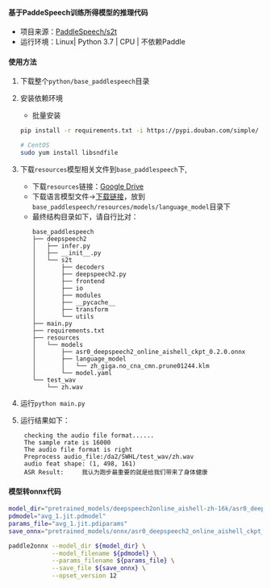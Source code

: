 #### 基于PaddeSpeech训练所得模型的推理代码
- 项目来源：[PaddleSpeech/s2t](https://github.com/PaddlePaddle/PaddleSpeech/tree/develop/examples/aishell/asr0)
- 运行环境：Linux| Python 3.7 | CPU | 不依赖Paddle

#### 使用方法
1. 下载整个`python/base_paddlespeech`目录

2. 安装依赖环境
   - 批量安装
    ```bash
    pip install -r requirements.txt -i https://pypi.douban.com/simple/
    
    # CentOS
    sudo yum install libsndfile 
    ```
3. 下载`resources`模型相关文件到`base_paddlespeech`下,
    - 下载`resources`链接：[Google Drive](https://drive.google.com/file/d/1MWmKxsfCNQyQ5CPlaYxJKnYfIIC5OO5L/view?usp=sharing)
    - 下载语言模型文件→[下载链接](https://deepspeech.bj.bcebos.com/zh_lm/zh_giga.no_cna_cmn.prune01244.klm)，放到`base_paddlespeech/resources/models/language_model`目录下
    - 最终结构目录如下，请自行比对：
        ```text
        base_paddlespeech
        ├── deepspeech2
        │   ├── infer.py
        │   ├── __init__.py
        │   └── s2t
        │       ├── decoders
        │       ├── deepspeech2.py
        │       ├── frontend
        │       ├── io
        │       ├── modules
        │       ├── __pycache__
        │       ├── transform
        │       └── utils
        ├── main.py
        ├── requirements.txt
        ├── resources
        │   └── models
        │       ├── asr0_deepspeech2_online_aishell_ckpt_0.2.0.onnx
        │       ├── language_model
        │       │   └── zh_giga.no_cna_cmn.prune01244.klm
        │       └── model.yaml
        └── test_wav
            └── zh.wav
        ```


4. 运行`python main.py`
5. 运行结果如下：
   ```text
    checking the audio file format......
    The sample rate is 16000
    The audio file format is right
    Preprocess audio_file:/da2/SWHL/test_wav/zh.wav
    audio feat shape: (1, 498, 161)
    ASR Result:     我认为跑步最重要的就是给我们带来了身体健康
   ```

#### 模型转onnx代码
```bash
model_dir="pretrained_models/deepspeech2online_aishell-zh-16k/asr0_deepspeech2_online_aishell_ckpt_0.1.1.model.tar/exp/deepspeech2_online/checkpoints"
pdmodel="avg_1.jit.pdmodel"
params_file="avg_1.jit.pdiparams"
save_onnx="pretrained_models/onnx/asr0_deepspeech2_online_aishell_ckpt_0.1.1.onnx"

paddle2onnx --model_dir ${model_dir} \
            --model_filename ${pdmodel} \
            --params_filename ${params_file} \
            --save_file ${save_onnx} \
            --opset_version 12
```

